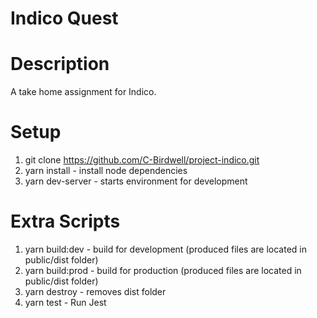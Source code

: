 # Indico Quest

# Description

A take home assignment for Indico.

# Setup

1. git clone https://github.com/C-Birdwell/project-indico.git
2. yarn install - install node dependencies
3. yarn dev-server - starts environment for development

# Extra Scripts

1. yarn build:dev - build for development (produced files are located in public/dist folder)
2. yarn build:prod - build for production (produced files are located in public/dist folder)
3. yarn destroy - removes dist folder
4. yarn test - Run Jest

